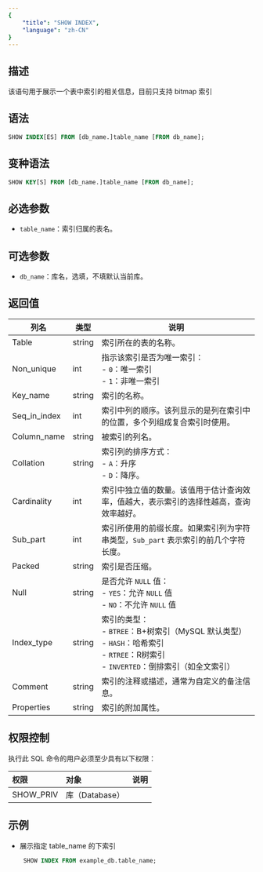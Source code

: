 ```yaml
---
{
    "title": "SHOW INDEX",
    "language": "zh-CN"
}
---
```


<!--
Licensed to the Apache Software Foundation (ASF) under one
or more contributor license agreements.  See the NOTICE file
distributed with this work for additional information
regarding copyright ownership.  The ASF licenses this file
to you under the Apache License, Version 2.0 (the
"License"); you may not use this file except in compliance
with the License.  You may obtain a copy of the License at

  http://www.apache.org/licenses/LICENSE-2.0

Unless required by applicable law or agreed to in writing,
software distributed under the License is distributed on an
"AS IS" BASIS, WITHOUT WARRANTIES OR CONDITIONS OF ANY
KIND, either express or implied.  See the License for the
specific language governing permissions and limitations
under the License.
-->

## 描述

 该语句用于展示一个表中索引的相关信息，目前只支持 bitmap 索引

## 语法  

```SQL
SHOW INDEX[ES] FROM [db_name.]table_name [FROM db_name];
```

## 变种语法

```SQL
SHOW KEY[S] FROM [db_name.]table_name [FROM db_name];
```

## 必选参数

- `table_name`：索引归属的表名。

## 可选参数

- `db_name`：库名，选填，不填默认当前库。

## 返回值

| 列名           | 类型     | 说明                                                                                                       |
|--------------|--------|----------------------------------------------------------------------------------------------------------|
| Table        | string | 索引所在的表的名称。                                                                                               |
| Non_unique   | int    | 指示该索引是否为唯一索引：<br> - `0`：唯一索引<br> - `1`：非唯一索引                                                             |
| Key_name     | string | 索引的名称。                                                                                                   |
| Seq_in_index | int    | 索引中列的顺序。该列显示的是列在索引中的位置，多个列组成复合索引时使用。                                                                     |
| Column_name  | string | 被索引的列名。                                                                                                  |
| Collation    | string | 索引列的排序方式：<br> - `A`：升序<br> - `D`：降序。                                                     |
| Cardinality  | int    | 索引中独立值的数量。该值用于估计查询效率，值越大，表示索引的选择性越高，查询效率越好。                                                              |
| Sub_part     | int    | 索引所使用的前缀长度。如果索引列为字符串类型，`Sub_part` 表示索引的前几个字符长度。                                                          |
| Packed       | string | 索引是否压缩。                                                                                                  |
| Null         | string | 是否允许 `NULL` 值：<br> - `YES`：允许 `NULL` 值<br> - `NO`：不允许 `NULL` 值                                           |
| Index_type   | string | 索引的类型：<br> - `BTREE`：B+树索引（MySQL 默认类型）<br> - `HASH`：哈希索引<br> - `RTREE`：R树索引<br> - `INVERTED`：倒排索引（如全文索引） |
| Comment      | string | 索引的注释或描述，通常为自定义的备注信息。                                                                                    |
| Properties   | string | 索引的附加属性。                                                                                                 |


## 权限控制

执行此 SQL 命令的用户必须至少具有以下权限：

| 权限         | 对象          | 说明    |
|:-----------|:------------|:------|
| SHOW_PRIV  | 库（Database） |       |

## 示例

- 展示指定 table_name 的下索引
     
     ```SQL
      SHOW INDEX FROM example_db.table_name;
     ```


